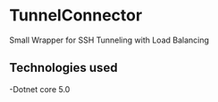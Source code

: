 # TunnelConnector
 
 Small Wrapper for SSH Tunneling with Load Balancing

## Technologies used

-Dotnet core 5.0 <br/>


